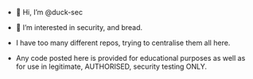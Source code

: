 - 👋 Hi, I’m @duck-sec
- 👀 I’m interested in security, and bread.

- I have too many different repos, trying to centralise them all here.
- Any code posted here is provided for educational purposes as well as for use in legitimate, AUTHORISED, security testing ONLY.


<!---
duck-sec/duck-sec is a ✨ special ✨ repository because its `README.md` (this file) appears on your GitHub profile.
You can click the Preview link to take a look at your changes.
--->
